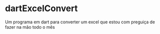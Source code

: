# dartExcelConvert
Um programa em dart para converter um excel que estou com preguiça de fazer na mão todo o mês 
